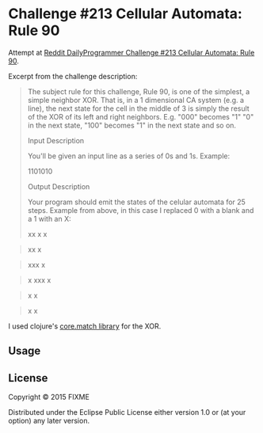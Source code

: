 # Challenge #213 Cellular Automata: Rule 90

Attempt at [Reddit DailyProgrammer Challenge #213 Cellular Automata: Rule 90](https://www.reddit.com/r/dailyprogrammer/comments/3jz8tt/20150907_challenge_213_easy_cellular_automata/). 

Excerpt from the challenge description:

> The subject rule for this challenge, Rule 90, is one of the simplest, a simple neighbor XOR. That is, in a 1 dimensional CA system (e.g. a line), the next state for the cell in the middle of 3 is simply the result of the XOR of its left and right neighbors. E.g. "000" becomes "1" "0" in the next state, "100" becomes "1" in the next state and so on. 
> 
> Input Description
> 
> You'll be given an input line as a series of 0s and 1s. Example:
> 
> 1101010
> 
> Output Description
> 
> Your program should emit the states of the celular automata for 25 steps. Example from above, in this case I replaced 0 with a blank and a 1 with an X:
> 
> xx x x

> xx    x

> xxx  x

> x xxx x

>   x x

>  x   x

I used clojure's [core.match library](https://github.com/clojure/core.match) for the XOR.  

## Usage



## License

Copyright © 2015 FIXME

Distributed under the Eclipse Public License either version 1.0 or (at
your option) any later version.

